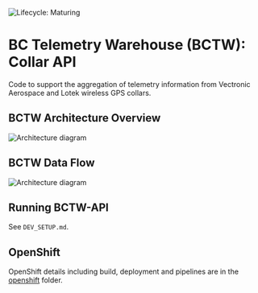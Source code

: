 ![Lifecycle: Maturing](https://img.shields.io/badge/Lifecycle-Maturing-007EC6)

# BC Telemetry Warehouse (BCTW): Collar API

Code to support the aggregation of telemetry information from Vectronic Aerospace and Lotek wireless GPS collars.

## BCTW Architecture Overview ##
![Architecture diagram](docs/BCTW_Architecture_Overview.png)

## BCTW Data Flow ##
![Architecture diagram](docs/BCTW_Data_Flow.png)

## Running BCTW-API ##

See `DEV_SETUP.md`.

## OpenShift ##

OpenShift details including build, deployment and pipelines are in the [openshift](openshift/README.md) folder.
